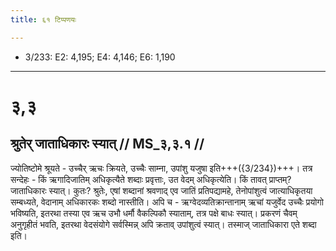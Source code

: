 ```yaml
---
title: ६१ टिप्पणयः

---
```

- 3/233: E2: 4,195; E4: 4,146; E6: 1,190

____________________________________________


# ३,३

## श्रुतेर् जाताधिकारः स्यात् // MS_३,३.१ //

ज्योतिष्टोमे श्रूयते - उच्चैर् ऋचः क्रियते, उच्चैः साम्ना, उपांशु यजुषा इति+++({3/234})+++। तत्र सन्देहः - किं ऋगादिजातिम् अधिकृत्यैते शब्दाः प्रवृत्ताः, उत वेदम् अधिकृत्येति। किं तावत् प्राप्तम्? जाताधिकारः स्यात्। कुतः? श्रुतेः, एषां शब्दानां श्रवणाद् एव जातिं प्रतिपद्यामहे, तेनोपांशुत्वं जात्याधिकृतया सम्बध्यते, वेदानाम् अधिकारकः शब्दो नास्तीति। अपि च - ऋग्वेदव्यतिक्रान्तानाम् ऋचां यजुर्वेद उच्चैः प्रयोगो भविष्यति, इतरथा तस्या एव ऋच उभौ धर्मौ वैकल्पिकौ स्याताम्, तत्र पक्षे बाधः स्यात्। प्रकरणं चैवम् अनुगृहीतं भवति, इतरथा वेदसंयोगे सर्वस्मिन्न् अपि क्रताव् उपांशुत्वं स्यात्। तस्माज् जाताधिकारा एते शब्दा इति।